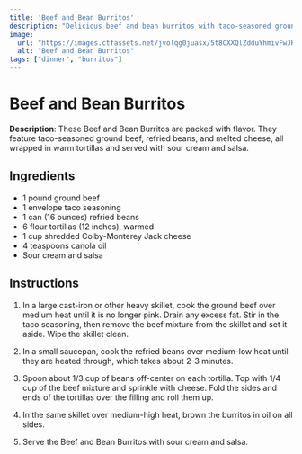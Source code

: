 ```yaml
---
title: 'Beef and Bean Burritos'
description: "Delicious beef and bean burritos with taco-seasoned ground beef, refried beans, and melted cheese, served with sour cream and salsa."
image:
  url: "https://images.ctfassets.net/jvolqg0juasx/5t8CXXQlZdduYhmivFwJKn/5264d4d40b7b85f71b1c6d14da29700f/burrito.png"
  alt: "Beef and Bean Burritos"
tags: ["dinner", "burritos"]
---
```


# Beef and Bean Burritos

**Description**: These Beef and Bean Burritos are packed with flavor. They feature taco-seasoned ground beef, refried beans, and melted cheese, all wrapped in warm tortillas and served with sour cream and salsa.

## Ingredients

- 1 pound ground beef
- 1 envelope taco seasoning
- 1 can (16 ounces) refried beans
- 6 flour tortillas (12 inches), warmed
- 1 cup shredded Colby-Monterey Jack cheese
- 4 teaspoons canola oil
- Sour cream and salsa

## Instructions

1. In a large cast-iron or other heavy skillet, cook the ground beef over medium heat until it is no longer pink. Drain any excess fat. Stir in the taco seasoning, then remove the beef mixture from the skillet and set it aside. Wipe the skillet clean.

2. In a small saucepan, cook the refried beans over medium-low heat until they are heated through, which takes about 2-3 minutes.

3. Spoon about 1/3 cup of beans off-center on each tortilla. Top with 1/4 cup of the beef mixture and sprinkle with cheese. Fold the sides and ends of the tortillas over the filling and roll them up.

4. In the same skillet over medium-high heat, brown the burritos in oil on all sides.

5. Serve the Beef and Bean Burritos with sour cream and salsa.